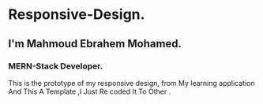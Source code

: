 # Responsive-Design.
## I'm Mahmoud Ebrahem Mohamed.
### MERN-Stack Developer.
This is the prototype of my responsive design, from
 My learning application And This A Template ,I Just Re coded It To Other .
